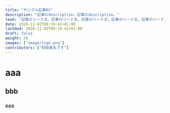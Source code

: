 ```yaml
---
title: "サンプル記事02"
description: "記事のdescription。記事のdescription。"
lead: "記事のリード文。記事のリード文。記事のリード文。記事のリード文。記事のリード文。記事のリード文。"
date: 2020-11-02T09:19:42+01:00
lastmod: 2020-11-02T09:19:42+01:00
draft: false
weight: 50
images: ["image/logo.png"]
contributors: ["投稿者名です"]
---
```


# aaa

## bbb

### ccc
